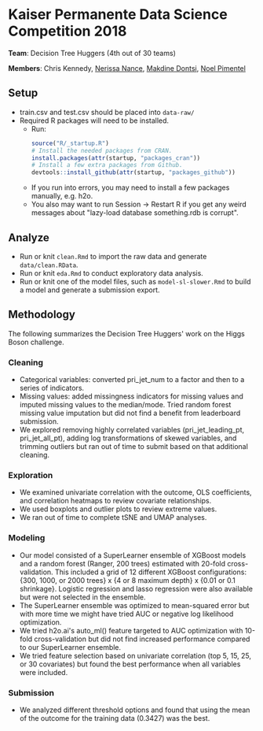 # Kaiser Permanente Data Science Competition 2018

**Team**: Decision Tree Huggers (4th out of 30 teams)

**Members**: Chris Kennedy, [Nerissa Nance](https://github.com/nerissanance), [Makdine Dontsi](https://github.com/makdine), [Noel Pimentel](https://github.com/noelpimentel)

## Setup

* train.csv and test.csv should be placed into `data-raw/`
* Required R packages will need to be installed.
  * Run:
    ```r
    source("R/_startup.R")
    # Install the needed packages from CRAN.
    install.packages(attr(startup, "packages_cran"))
    # Install a few extra packages from Github.
    devtools::install_github(attr(startup, "packages_github"))
    ```
  * If you run into errors, you may need to install a few packages manually, e.g. h2o.
  * You also may want to run Session -> Restart R if you get any weird messages about "lazy-load database something.rdb is corrupt".

## Analyze

* Run or knit `clean.Rmd` to import the raw data and generate `data/clean.RData`.
* Run or knit `eda.Rmd` to conduct exploratory data analysis.
* Run or knit one of the model files, such as `model-sl-slower.Rmd` to build a model and generate a submission export.

## Methodology

The following summarizes the Decision Tree Huggers' work on the Higgs Boson challenge.

### Cleaning

* Categorical variables: converted pri_jet_num to a factor and then to a series of indicators.
* Missing values: added missingness indicators for missing values and imputed missing values to the median/mode. Tried random forest missing value imputation but did not find a benefit from leaderboard submission.
* We explored removing highly correlated variables (pri_jet_leading_pt, pri_jet_all_pt),  adding log transformations of skewed variables, and trimming outliers but ran out of time to submit based on that additional cleaning.

### Exploration 
* We examined univariate correlation with the outcome, OLS coefficients, and correlation heatmaps to review covariate relationships.
* We used boxplots and outlier plots to review extreme values.
* We ran out of time to complete tSNE and UMAP analyses.

### Modeling 

* Our model consisted of a SuperLearner ensemble of XGBoost models and a random forest (Ranger, 200 trees) estimated with 20-fold cross-validation. This included a grid of 12 different XGBoost configurations: {300, 1000, or 2000 trees} x {4 or 8 maximum depth} x {0.01 or 0.1 shrinkage}. Logistic regression and lasso regression were also available but were not selected in the ensemble.
* The SuperLearner ensemble was optimized to mean-squared error but with more time we might have tried AUC or negative log likelihood optimization.
* We tried h2o.ai's auto_ml() feature targeted to AUC optimization with 10-fold cross-validation but did not find increased performance compared to our SuperLearner ensemble.
* We tried feature selection based on univariate correlation (top 5, 15, 25, or 30 covariates) but found the best performance when all variables were included.

### Submission 

* We analyzed different threshold options and found that using the mean of the outcome for the training data (0.3427) was the best.

